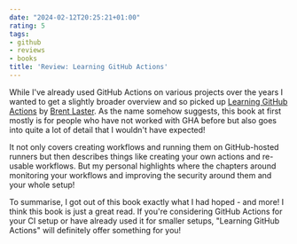```yaml
---
date: "2024-02-12T20:25:21+01:00"
rating: 5
tags:
- github
- reviews
- books
title: 'Review: Learning GitHub Actions'
---
```


While I've already used GitHub Actions on various projects over the years I wanted to get a slightly broader overview and so picked up [Learning GitHub Actions](https://www.oreilly.com/library/view/learning-github-actions/9781098131067/) by [Brent Laster](https://github.com/brentlaster/). As the name somehow suggests, this book at first mostly is for people who have not worked with GHA before but also goes into quite a lot of detail that I wouldn't have expected!

It not only covers creating workflows and running them on GitHub-hosted runners but then describes things like creating your own actions and re-usable workflows. But my personal highlights where the chapters around monitoring your workflows and improving the security around them and your whole setup!

To summarise, I got out of this book exactly what I had hoped - and more! I think this book is just a great read. If you're considering GitHub Actions for your CI setup or have already used it for smaller setups, "Learning GitHub Actions" will definitely offer something for you!